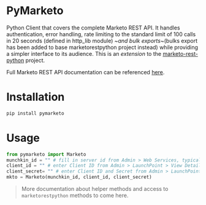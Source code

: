 PyMarketo
===================

Python Client that covers the complete Marketo REST API. It handles authentication, error handling, rate limiting
to the standard limit of 100 calls in 20 seconds (defined in http_lib module) ~_and bulk exports_~(bulks export has been added to base marketorestpython project instead) while providing a simpler interface to its audience. This is an _extension_ to the [marketo-rest-python](https://github.com/jepcastelein/marketo-rest-python) project.<br />


Full Marketo REST API documentation can be referenced [here](http://developers.marketo.com/documentation/rest/).
<br/>

Installation
============
```bash
pip install pymarketo
```

Usage
=====
```python
from pymarketo import Marketo
munchkin_id = "" # fill in server id from Admin > Web Services, typical format 000-AAA-00
client_id = "" # enter Client ID from Admin > LaunchPoint > View Details
client_secret= "" # enter Client ID and Secret from Admin > LaunchPoint > View Details
mkto = Marketo(munchkin_id, client_id, client_secret)
```

> More documentation about helper methods and access to `marketorestpython` methods to come here.
